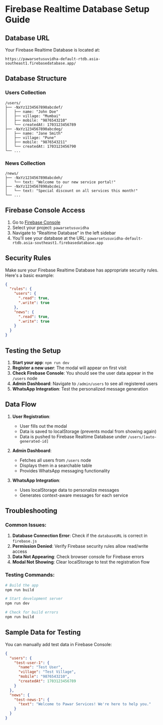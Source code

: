 # Firebase Realtime Database Setup Guide

## Database URL

Your Firebase Realtime Database is located at:

```
https://pawarsetusuvidha-default-rtdb.asia-southeast1.firebasedatabase.app/
```

## Database Structure

### Users Collection

```
/users/
├── -NxYz1234567890abcdef/
│   ├── name: "John Doe"
│   ├── village: "Mumbai"
│   ├── mobile: "9876543210"
│   └── createdAt: 1703123456789
├── -NxYz1234567890abcdeg/
│   ├── name: "Jane Smith"
│   ├── village: "Pune"
│   ├── mobile: "9876543211"
│   └── createdAt: 1703123456790
└── ...
```

### News Collection

```
/news/
├── -NxYz1234567890abcdeh/
│   └── text: "Welcome to our new service portal!"
├── -NxYz1234567890abcdei/
│   └── text: "Special discount on all services this month!"
└── ...
```

## Firebase Console Access

1. Go to [Firebase Console](https://console.firebase.google.com/)
2. Select your project: `pawarsetusuvidha`
3. Navigate to "Realtime Database" in the left sidebar
4. You'll see your database at the URL: `pawarsetusuvidha-default-rtdb.asia-southeast1.firebasedatabase.app`

## Security Rules

Make sure your Firebase Realtime Database has appropriate security rules. Here's a basic example:

```json
{
  "rules": {
    "users": {
      ".read": true,
      ".write": true
    },
    "news": {
      ".read": true,
      ".write": true
    }
  }
}
```

## Testing the Setup

1. **Start your app**: `npm run dev`
2. **Register a new user**: The modal will appear on first visit
3. **Check Firebase Console**: You should see the user data appear in the `/users` node
4. **Admin Dashboard**: Navigate to `/admin/users` to see all registered users
5. **WhatsApp Integration**: Test the personalized message generation

## Data Flow

1. **User Registration**:

   - User fills out the modal
   - Data is saved to localStorage (prevents modal from showing again)
   - Data is pushed to Firebase Realtime Database under `/users/[auto-generated-id]`

2. **Admin Dashboard**:

   - Fetches all users from `/users` node
   - Displays them in a searchable table
   - Provides WhatsApp messaging functionality

3. **WhatsApp Integration**:
   - Uses localStorage data to personalize messages
   - Generates context-aware messages for each service

## Troubleshooting

### Common Issues:

1. **Database Connection Error**: Check if the `databaseURL` is correct in `firebase.js`
2. **Permission Denied**: Verify Firebase security rules allow read/write access
3. **Data Not Appearing**: Check browser console for Firebase errors
4. **Modal Not Showing**: Clear localStorage to test the registration flow

### Testing Commands:

```bash
# Build the app
npm run build

# Start development server
npm run dev

# Check for build errors
npm run build
```

## Sample Data for Testing

You can manually add test data in Firebase Console:

```json
{
  "users": {
    "test-user-1": {
      "name": "Test User",
      "village": "Test Village",
      "mobile": "9876543210",
      "createdAt": 1703123456789
    }
  },
  "news": {
    "test-news-1": {
      "text": "Welcome to Pawar Services! We're here to help you."
    }
  }
}
```
